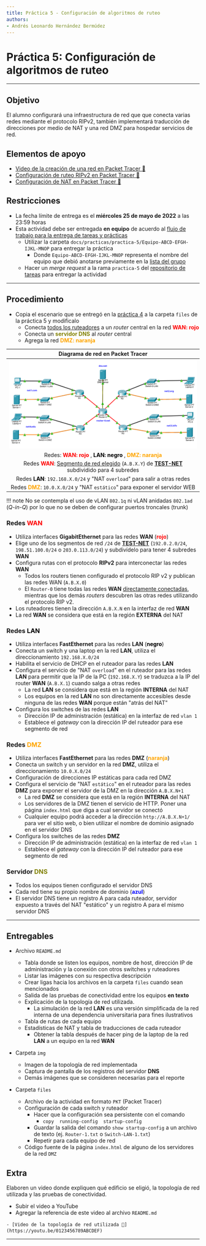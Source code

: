 ```yaml
---
title: Práctica 5 - Configuración de algoritmos de ruteo
authors:
- Andrés Leonardo Hernández Bermúdez
---
```


# Práctica 5: Configuración de algoritmos de ruteo

--------------------------------------------------------------------------------

## Objetivo

El alumno configurará una infraestructura de red que que conecta varias redes mediante el protocolo RIPv2, también implementará traducción de direcciones por medio de NAT y una red DMZ para hospedar servicios de red.

## Elementos de apoyo

- [Video de la creación de una red en Packet Tracer 📼][video-packet-tracer]
- [Configuración de ruteo RIPv2 en Packet Tracer 📝][ruteo-rip]
- [Configuración de NAT en Packet Tracer 📝][packet-tracer-nat]

## Restricciones

- La fecha límite de entrega es el **miércoles 25 de mayo de 2022** a las 23:59 horas
- Esta actividad debe ser entregada **en equipo** de acuerdo al [flujo de trabajo para la entrega de tareas y prácticas][flujo-de-trabajo]
    - Utilizar la carpeta `docs/practicas/practica-5/Equipo-ABCD-EFGH-IJKL-MNOP` para entregar la práctica
        - Donde `Equipo-ABCD-EFGH-IJKL-MNOP` representa el nombre del equipo que debió anotarse previamente en la [lista del grupo][lista-redes]
    - Hacer un _merge request_ a la rama `practica-5` del [repositorio de tareas][repo-tareas] para entregar la actividad

--------------------------------------------------------------------------------

## Procedimiento

- Copia el escenario que se entregó en la [práctica 4][practica-4] a la carpeta `files` de la práctica 5 y modificalo
    - Conecta <u>todos los ruteadores</u> a un _router_ central en la red <span style="font-weight: bold; color: red;">WAN: rojo</span>
    - Conecta un <span style="font-weight: bold; color: olive;">servidor DNS</span> al _router_ central
    - Agrega la red <span style="font-weight: bold; color: orange;">DMZ: naranja</span>

<!-- -->
<a id="diagrama" name="diagrama"></a>

| Diagrama de red en Packet Tracer |
|:--------------------------------:|
| ![](img/diagrama_red.png)
| Redes: <span style="font-weight: bold; color: red;">WAN: rojo</span> , <span style="font-weight: bold; color: black;">LAN: negro</span> , <span style="font-weight: bold; color: orange;">DMZ: naranja</span>
| Redes <span style="font-weight: bold; color: red;">WAN</span>: <u>Segmento de red elegido</u> (`A.B.X.Y`) de [**TEST-NET**][ipv4-reserved-addresses] subdividido para 4 subredes
| Redes <span style="font-weight: bold; color: black;">LAN</span>: `192.168.X.0/24` y "NAT `overload`" para salir a otras redes
| Redes <span style="font-weight: bold; color: orange;">DMZ</span>: `10.0.X.0/24` y "NAT `estático`" para exponer el servidor WEB
<!-- -->

!!! note
    No se contempla el uso de vLAN `802.1q` ni vLAN anidadas `802.1ad` (_Q-in-Q_) por lo que no se deben de configurar puertos troncales (trunk)

<!-- WAN -->

### Redes <span style="font-weight: bold; color: red;">WAN</span>

- Utiliza interfaces **GigabitEthernet** para las redes **WAN** (<span style="font-weight: bold; color: red;">rojo</span>)
- Elige uno de los segmentos de red `/24` de [**TEST-NET**][ipv4-reserved-addresses] (`192.0.2.0/24`, `198.51.100.0/24` o `203.0.113.0/24`) y subdivídelo para tener 4 subredes **WAN**
- Configura rutas con el protocolo **RIPv2** para interconectar las redes **WAN**
    - Todos los routers tienen configurado el protocolo RIP v2 y publican las redes WAN (`A.B.X.0`)
    - El `Router-0` tiene todas las redes **WAN** <u>directamente conectadas</u>, mientras que los demás _routers_ descubren las otras redes utilizando el protocolo RIP v2.
- Los ruteadores tienen la dirección `A.B.X.N` en la interfaz de red **WAN**
- La red **WAN** se considera que está en la región **EXTERNA** del NAT

<!-- LAN -->

### Redes <span style="font-weight: bold; color: black;">LAN</span>

- Utiliza interfaces **FastEthernet** para las redes **LAN** (<span style="font-weight: bold; color: black;">negro</span>)
- Conecta un switch y una laptop en la red **LAN**, utiliza el direccionamiento `192.168.X.0/24`
- Habilita el servicio de DHCP en el ruteador para las redes **LAN**
- Configura el servicio de "NAT `overload`" en el ruteador para las redes **LAN** para permitir que la IP de la PC (`192.168.X.Y`) se traduzca a la IP del router **WAN** (`A.B.X.1`) cuando salga a otras redes
    - La red **LAN** se considera que está en la región **INTERNA** del NAT
    - Los equipos en la red **LAN** no son directamente accesibles desde ninguna de las redes **WAN** porque están "atrás del NAT"
- Configura los switches de las redes **LAN**
    - Dirección IP de administración (estática) en la interfaz de red `vlan 1`
    - Establece el _gateway_ con la dirección IP del ruteador para ese segmento de red

<!-- DMZ -->

### Redes <span style="font-weight: bold; color: orange;">DMZ</span>

- Utiliza interfaces **FastEthernet** para las redes **DMZ** (<span style="font-weight: bold; color: orange;">naranja</span>)
- Conecta un switch y un servidor en la red **DMZ**, utiliza el direccionamiento `10.0.X.0/24`
- Configuración de direcciones IP estáticas para cada red DMZ
- Configura el servicio de "NAT `estático`" en el ruteador para las redes **DMZ** para exponer el servidor de la DMZ en la dirección `A.B.X.N+1`
    - La red **DMZ** se considera que está en la región **INTERNA** del NAT
    - Los servidores de la DMZ tienen el servicio de HTTP. Poner una página `index.html` que diga a cual servidor se conectó
    - Cualquier equipo podrá acceder a la dirección `http://A.B.X.N+1/` para ver el sitio web, o bien utilizar el nombre de dominio asignado en el servidor DNS
- Configura los switches de las redes **DMZ**
    - Dirección IP de administración (estática) en la interfaz de red `vlan 1`
    - Establece el _gateway_ con la dirección IP del ruteador para ese segmento de red

<!-- DNS -->

### Servidor <span style="font-weight: bold; color: olive;">DNS</span>

- Todos los equipos tienen configurado el servidor DNS
- Cada red tiene su propio nombre de dominio (<span style="font-weight: bold; color: blue;">azul</span>)
- El servidor DNS tiene un registro A para cada ruteador, servidor expuesto a través del NAT "estático" y un registro A para el mismo servidor DNS

--------------------------------------------------------------------------------

## Entregables

- Archivo `README.md`
    - Tabla donde se listen los equipos, nombre de host, dirección IP de administración y la conexión con otros switches y ruteadores
    - Listar las imágenes con su respectiva descripción
    - Crear ligas hacia los archivos en la carpeta `files` cuando sean mencionados
    - Salida de las pruebas de conectividad entre los equipos **en texto**
    - Explicación de la topología de red utilizada.
        - La simulación de la red **LAN** es una versión simplificada de la red interna de una dependencia universitaria para fines ilustrativos
    - Tabla de rutas de cada equipo
    - Estadísticas de NAT y tabla de traducciones de cada ruteador
        - Obtener la tabla después de hacer ping de la laptop de la red **LAN** a un equipo en la red **WAN**

- Carpeta `img`
    - Imagen de la topología de red implementada
    - Captura de pantalla de los registros del servidor **DNS**
    - Demás imágenes que se consideren necesarias para el reporte
    

- Carpeta `files`
    - Archivo de la actividad en formato `PKT` (Packet Tracer)
    - Configuración de cada switch y ruteador
        - Hacer que la configuración sea persistente con el comando
            - `copy  running-config  startup-config`
        - Guardar la salida del comando `show startup-config` a un archivo de texto (ej. `Router-1.txt` o `Switch-LAN-1.txt`)
        - Repetir para cada equipo de red
    - Código fuente de la página `index.html` de alguno de los servidores de la red `DMZ`

## Extra

Elaboren un video donde expliquen qué edificio se eligió, la topología de red utilizada y las pruebas de conectividad.

- Subir el video a YouTube
- Agregar la referencia de este video al archivo `README.md`

```text
- [Video de la topología de red utilizada 📼](https://youtu.be/0123456789ABCDEF)
```

--------------------------------------------------------------------------------

[flujo-de-trabajo]: https://redes-ciencias-unam.gitlab.io/2022-2/tareas-redes/workflow/
[repo-tareas]: https://gitlab.com/Redes-Ciencias-UNAM/2022-2/tareas-redes/-/merge_requests

[lista-redes]: https://tinyurl.com/Lista-Redes-2022-2

[video-packet-tracer]: https://www.youtube.com/watch?v=zixHIQvI79k&list=PLN1TFzSBXi3QWbHwBEV3p4LxV5KceXu8d&index=19
[packet-tracer-install]: ./install

[practicas-cisco]: https://tinyurl.com/Redes-FC-UNAM-Practicas-Cisco
[instaladores-packet-tracer]: https://tinyurl.com/Redes-FC-UNAM-Cisco-PT

[practica-4]: ../practica-4/

[ruteo-rip]: ../../temas/routing-rip
[packet-tracer-nat]: ../../temas/packet-tracer/nat.md

[ipv4-reserved-addresses]: https://en.wikipedia.org/wiki/Reserved_IP_addresses
